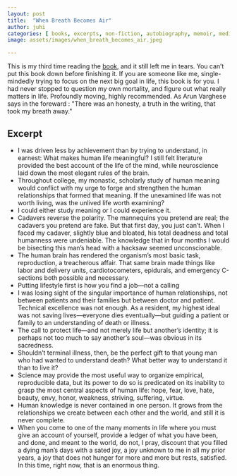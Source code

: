 ```yaml
---
layout: post
title:  "When Breath Becomes Air"
author: juhi
categories: [ books, excerpts, non-fiction, autobiography, memoir, medicine, philosophy]
image: assets/images/when_breath_becomes_air.jpeg

---
```


This is my third time reading the [book](https://www.goodreads.com/book/show/25899336-when-breath-becomes-air), and it still left me in tears. You can’t put this book down before finishing it. 
If you are someone like me, single-mindedly trying to focus on the next big goal in life, this book is for you. 
I had never stopped to question my own mortality, and figure out what really matters in life. Profoundly moving, highly recommended. 
As Arun Varghese says in the foreward : "There was an honesty, a truth in the writing, that took my breath away."

## **Excerpt**

*   I was driven less by achievement than by trying to understand, in earnest: What makes human life meaningful? I still felt literature provided the best account of the life of the mind, while neuroscience laid down the most elegant rules of the brain.
*   Throughout college, my monastic, scholarly study of human meaning would conflict with my urge to forge and strengthen the human relationships that formed that meaning. If the unexamined life was not worth living, was the unlived life worth examining?
*   I could either study meaning or I could experience it.
*   Cadavers reverse the polarity. The mannequins you pretend are real; the cadavers you pretend are fake. But that first day, you just can’t. When I faced my cadaver, slightly blue and bloated, his total deadness and total humanness were undeniable. The knowledge that in four months I would be bisecting this man’s head with a hacksaw seemed unconscionable.
*   The human brain has rendered the organism’s most basic task, reproduction, a treacherous affair. That same brain made things like labor and delivery units, cardiotocometers, epidurals, and emergency C-sections both possible and necessary.
*   Putting lifestyle first is how you find a job—not a calling
*   I was losing sight of the singular importance of human relationships, not between patients and their families but between doctor and patient. Technical excellence was not enough. As a resident, my highest ideal was not saving lives—everyone dies eventually—but guiding a patient or family to an understanding of death or illness.
*   The call to protect life—and not merely life but another’s identity; it is perhaps not too much to say another’s soul—was obvious in its sacredness.
*   Shouldn’t terminal illness, then, be the perfect gift to that young man who had wanted to understand death? What better way to understand it than to live it?
*   Science may provide the most useful way to organize empirical, reproducible data, but its power to do so is predicated on its inability to grasp the most central aspects of human life: hope, fear, love, hate, beauty, envy, honor, weakness, striving, suffering, virtue.
*   Human knowledge is never contained in one person. It grows from the relationships we create between each other and the world, and still it is never complete.
*   When you come to one of the many moments in life where you must give an account of yourself, provide a ledger of what you have been, and done, and meant to the world, do not, I pray, discount that you filled a dying man’s days with a sated joy, a joy unknown to me in all my prior years, a joy that does not hunger for more and more but rests, satisfied. In this time, right now, that is an enormous thing.
